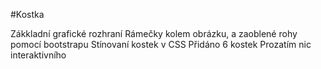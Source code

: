 #Kostka

Zákkladní grafické rozhraní
Rámečky kolem obrázku, a zaoblené rohy pomocí bootstrapu
Stínovaní kostek v CSS
Přidáno 6 kostek
Prozatím nic interaktivního
